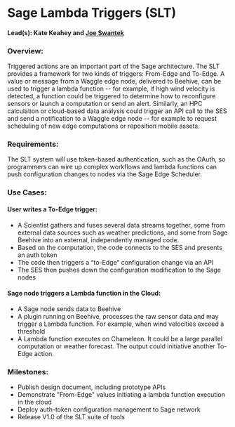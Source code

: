 # Sage Lambda Triggers (SLT)
#### Lead(s): Kate Keahey and [Joe Swantek](mailto:joseph.swantek@northwestern.edu)

### Overview:
Triggered actions are an important part of the Sage architecture.  The SLT provides a framework for two kinds of triggers: From-Edge and To-Edge.  A value or message from a Waggle edge node, delivered to Beehive, can be used to trigger a lambda function -- for example, if high wind velocity is detected, a function could be triggered to determine how to reconfigure sensors or launch a computation or send an alert.  Similarly, an HPC calculation or cloud-based data analysis could trigger an API call to the SES and send a notification to a Waggle edge node -- for example to request scheduling of new edge computations or reposition mobile assets.

### Requirements:
The SLT system will use token-based authentication, such as the OAuth, so programmers can wire up complex workflows and lambda functions can push configuration changes to nodes via the Sage Edge Scheduler.  

### Use Cases:
#### User writes a To-Edge trigger:
* A Scientist gathers and fuses several data streams together, some from external data sources such as weather predictions, and some from Sage Beehive into an external, independently managed code.
* Based on the computation, the code connects to the SES and presents an auth token
* The code then triggers a “to-Edge” configuration change via an API
* The SES then pushes down the configuration modification to the Sage nodes
#### Sage node triggers a Lambda function in the Cloud:
* A Sage node sends data to Beehive
* A plugin running on Beehive, processes the raw sensor data and may trigger a Lambda function.  For example, when wind velocities exceed a threshold
* A Lambda function executes on Chameleon.  It could be a large parallel computation or weather forecast.   The output could initiative another To-Edge action.

### Milestones:
* Publish design document, including prototype APIs
* Demonstrate "From-Edge" values initiating a lambda function execution in the cloud
* Deploy auth-token configuration management to Sage network
* Release V1.0 of the SLT suite of tools
